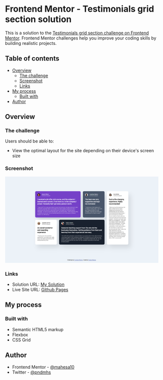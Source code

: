 # Frontend Mentor - Testimonials grid section solution

This is a solution to the [Testimonials grid section challenge on Frontend Mentor](https://www.frontendmentor.io/challenges/testimonials-grid-section-Nnw6J7Un7). Frontend Mentor challenges help you improve your coding skills by building realistic projects. 

## Table of contents

- [Overview](#overview)
  - [The challenge](#the-challenge)
  - [Screenshot](#screenshot)
  - [Links](#links)
- [My process](#my-process)
  - [Built with](#built-with)
- [Author](#author)

## Overview

### The challenge

Users should be able to:

- View the optimal layout for the site depending on their device's screen size

### Screenshot

![](./screenshot/screenshot.png)

### Links

- Solution URL: [My Solution](https://www.frontendmentor.io/solutions/testimonial-grid-section-using-css-grid-and-flexbox-zTCKBw-fs)
- Live Site URL: [Github Pages](https://mahesa10.github.io/testimonials-grid-section/)

## My process

### Built with

- Semantic HTML5 markup
- Flexbox
- CSS Grid

## Author

- Frontend Mentor - [@mahesa10](https://www.frontendmentor.io/profile/yourusername)
- Twitter - [@pndmhs](https://www.twitter.com/yourusername)
